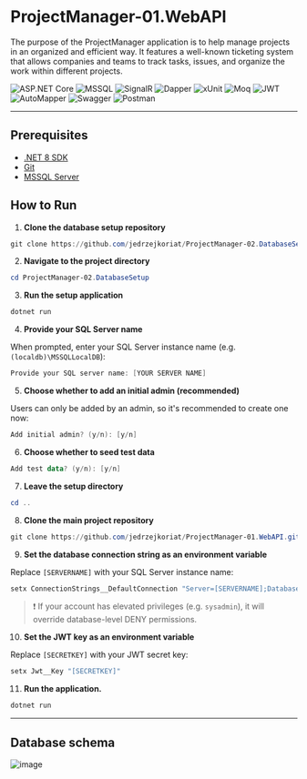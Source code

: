 # ProjectManager-01.WebAPI

The purpose of the ProjectManager application is to help manage projects in an organized and efficient way. It features a well-known ticketing system that allows companies and teams to track tasks, issues, and organize the work within different projects.

![ASP.NET Core](https://img.shields.io/badge/ASP.NET_Core-5C2D91?style=for-the-badge&logo=dotnet&logoColor=white)
![MSSQL](https://img.shields.io/badge/MSSQL-CC2927?style=for-the-badge&logo=microsoftsqlserver&logoColor=white)
![SignalR](https://img.shields.io/badge/SignalR-512BD4?style=for-the-badge&logo=signalr&logoColor=white)
![Dapper](https://img.shields.io/badge/Dapper-0082C9?style=for-the-badge&logoColor=white)
![xUnit](https://img.shields.io/badge/xUnit-5C2D91?style=for-the-badge&logo=xunit&logoColor=white)
![Moq](https://img.shields.io/badge/Moq-8A2BE2?style=for-the-badge&logoColor=white)
![JWT](https://img.shields.io/badge/JWT-000000?style=for-the-badge&logo=jsonwebtokens&logoColor=white)
![AutoMapper](https://img.shields.io/badge/AutoMapper-DD0031?style=for-the-badge&logoColor=white)
![Swagger](https://img.shields.io/badge/Swagger-5AE1FF?style=for-the-badge&logo=swagger&logoColor=white)
![Postman](https://img.shields.io/badge/Postman-FF6C37?style=for-the-badge&logo=postman&logoColor=white)

---

## Prerequisites

- [.NET 8 SDK](https://dotnet.microsoft.com/en-us/download)
- [Git](https://git-scm.com/)
- [MSSQL Server](https://www.microsoft.com/en-us/sql-server/sql-server-downloads)

## How to Run

1. **Clone the database setup repository**

```powershell
git clone https://github.com/jedrzejkoriat/ProjectManager-02.DatabaseSetup.git
```

2. **Navigate to the project directory**

```powershell
cd ProjectManager-02.DatabaseSetup
```

3. **Run the setup application**

```powershell
dotnet run
```

4. **Provide your SQL Server name**

When prompted, enter your SQL Server instance name (e.g. `(localdb)\MSSQLLocalDB`):

```powershell
Provide your SQL server name: [YOUR SERVER NAME]
```

5. **Choose whether to add an initial admin (recommended)**

Users can only be added by an admin, so it's recommended to create one now:

```powershell
Add initial admin? (y/n): [y/n]
```

6. **Choose whether to seed test data**

```powershell
Add test data? (y/n): [y/n]
```

7. **Leave the setup directory**

```powershell
cd ..
```

8. **Clone the main project repository**

```powershell
git clone https://github.com/jedrzejkoriat/ProjectManager-01.WebAPI.git
```

9. **Set the database connection string as an environment variable**

Replace `[SERVERNAME]` with your SQL Server instance name:

```powershell
setx ConnectionStrings__DefaultConnection "Server=[SERVERNAME];Database=ProjectManagerDB;Trusted_Connection=True;MultipleActiveResultSets=true;Encrypt=True"
```

> ❗ If your account has elevated privileges (e.g. `sysadmin`), it will override database-level DENY permissions.

10. **Set the JWT key as an environment variable**

Replace `[SECRETKEY]` with your JWT secret key:

```powershell
setx Jwt__Key "[SECRETKEY]"
```

11. **Run the application.**

```powershell
dotnet run
```

---

## Database schema

![image](https://github.com/user-attachments/assets/75b0f676-0969-42d5-88c1-38b26aedbcec)
